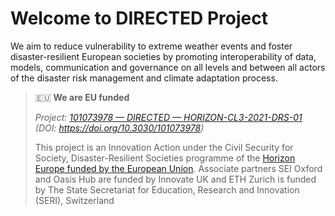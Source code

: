 # Welcome to DIRECTED Project

We aim to reduce vulnerability to extreme weather events and foster disaster-resilient European societies by promoting interoperability of data, models, communication and governance on all levels and between all actors of the disaster risk management and climate adaptation process.

> :eu: **We are EU funded**
>
> _Project: [101073978 — DIRECTED — HORIZON-CL3-2021-DRS-01](https://cordis.europa.eu/project/id/101073978) (DOI: https://doi.org/10.3030/101073978)_
> 
> This project is an Innovation Action under the Civil Security for Society, Disaster-Resilient Societies programme of the [Horizon Europe funded by the European Union](https://research-and-innovation.ec.europa.eu/funding/funding-opportunities/funding-programmes-and-open-calls/horizon-europe_en). Associate partners SEI Oxford and Oasis Hub are funded by Innovate UK and ETH Zurich is funded by The State Secretariat for Education, Research and Innovation (SERI), Switzerland
